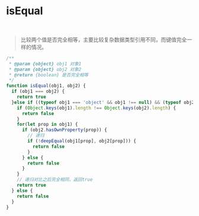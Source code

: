 <!--
 * @Description: isEqual
 * @Author: 林河
 * @Date: 2020-06-01 16:47:03
 * @LastEditTime: 2020-06-01 16:50:38
 * @LastEditors: 林河
--> 
# isEqual
<br />

> 比较两个值是否完全相等，主要比较复杂数据类型引用不同，而键值完全一样的情况。

``` js
/**
 * @param {object} obj1 对象1
 * @param {object} obj2 对象2
 * @return {boolean} 是否完全相等
 */
function isEqual(obj1, obj2) {
  if (obj1 === obj2) {
    return true
  }else if ((typeof obj1 === 'object' && obj1 !== null) && (typeof obj2 === 'object' && obj2 !== null)) {
    if (Object.keys(obj1).length !== Object.keys(obj2).length) {
      return false
    }
    for(let prop in obj1) {
      if (obj2.hasOwnProperty(prop)) {
        // 递归
        if (!deepEqual(obj1[prop], obj2[prop])) {
          return false
        }
      } else {
        return false
      }
    }
    // 递归对比之后完全相同，返回true
    return true
  } else {
    return false
  }
}
```




<Vssue :title="$title" />
